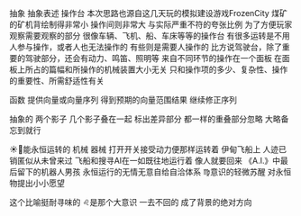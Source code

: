抽象 抽象表述 操作台
本次思路也源自这几天玩的模拟建设游戏FrozenCity
煤矿的矿机背绘制得非常小 操作间则非常大
与实际严重不符的夸张比例 为了方便玩家观察需要观察的部分
很像车辆、飞机、船、车床等等的操作台
有很多运转是不用人参与操作，或者人也无法操作的
有些则是需要人操作的
比方说驾驶台，除了重要的驾驶部分，还会有动力、鸣笛、照明等
来自不同环节的操作在一个面板
在面板上所占的篇幅和所操作的机械装置大小无关
只和操作项的多少、复杂性、操作的重要性、所需舒适性有关

函数 提供向量或向量序列 得到预期的向量范围结果 继续修正序列

抽象的
两个影子 几个影子叠在一起 标出差异部分
都一样的重叠部分忽略 大略备忘到就行

☀️🌙能永恒运转的 机械 器械 打开开关接受动力便那样运转着
伊甸飞船上 人迹已销匿似从未曾来过
飞船和搜寻AI在一如既往地运行着 像人就要回来
《A.I.》中最后留下的机器人男孩
永恒运行的无情无意自给自洽体系
♍︎意识的轻微苏醒 对永恒物提出小小愿望

这个比喻挺耐寻味的
♌︎是那个大意识 一去不回的 成了背景的绝对方向
